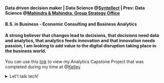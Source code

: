 #### Data driven decision maker | Data Science @[Syntellect](http://www.syntellect.co.in/) | Prev: Data Science @[Mahindra & Mahindra, Group Strategy Office](https://www.mahindragrp.com/about-the-program/group-strategy-office#:~:text=The%20Group%20Strategy%20Office%20is,cycle%20across%20the%20Mahindra%20Group.)
#### B.S. in Business - Economic Consulting and Business Analytics


#### A strong believer that changes lead to decisions, that decisions need data and analytics, that analytics feeds innovation and that innovation needs passion, I am looking to add value to the digital disruption taking place in the business world.

You can use this [link](https://github.com/radmahad/Analytics-Capstone-Project) to view my Analytics Capstone Project that was completed during my time at @[Kelley](https://kelley.iu.edu/faculty-research/departments/business-economics-public-policy/index.cshtml)

<details>
<summary>Let't talk tech! </summary>
<br>
Twitter: https://twitter.com/Rad_Mahadevia) & LinkedIn: www.linkedin.com/in/radmahad
</details>

